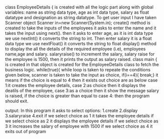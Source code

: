 class EmployeeDetails { is created with all the logic part along with global variables: name as string data type, age as int data type, salary as float datatype and designation as string datatype. To get user input I have taken Scanner object Scanner in=new Scanner(System.in);
create() method is created to take the inputs of the employees it asks to enter the name and it takes the input using next(). then it asks to enter age, as it is int data type we use nextInt() it converts the string to int. Then enter salary it is a float data type we use nextFloat() it converts the string to float
display() method to display the all the details of the required employee (i.e), employees name,age and salary.
salaryraise() to increment the salary, salary raise for the employee is 1500, then it prints the output as salary raised.
class main { is created in that object is created for the EmployeeDetails class to fetch the business logic.
while(true){ while loop is taken to repeate the conditions given below, scanner is taken to take the input as choice, 
if(i==4){ 
break;}
it means if the choice is equal to 4 then it exists out
choice are as below
case 1:it creates the employee details,
case 2:as choice then it displays the deatils of the employee, 
case 3:as a choice then it show the message salary is raised, if the choice is greater than equal to 
case 4: then the program should exit.

output:
In this program it asks to select options:
1.create
2.display
3.salaryraise
4.exit
if we select choice as 1 it takes the employee details
if we select choice as 2 it displays the employee details
if we select choice as 3 it increases the salary of employee with 1500
if we select choice as 4 it exits out of program
